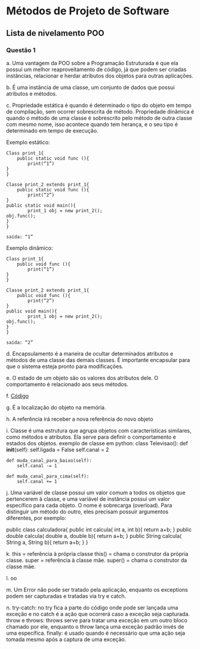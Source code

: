 # Métodos de Projeto de Software
## Lista de nivelamento POO

### Questão 1
a. Uma vantagem da POO sobre a Programação Estruturada é que ela possui um melhor reaproveitamento de código, já que podem ser criadas instâncias, relacionar e herdar atributos dos objetos para outras aplicações.

b. É uma instância de uma classe, um conjunto de dados que possui atributos e métodos.

c. Propriedade estática é quando é determinado o tipo do objeto em tempo de compilação, sem ocorrer sobrescrita de método. Propriedade dinâmica é quando o método de uma classe é sobrescrito pelo método de outra classe com mesmo nome, isso acontece quando tem herança, e o seu tipo é determinado em tempo de execução.

Exemplo estático:

	Class print_1{
		public static void func (){
			print(“1”)
	}
	}

	Classe print_2 extends print_1{
		public static void func (){
			print(“2”)
	}
	public static void main(){
			print_1 obj = new print_2();
	obj.func();
	}
	}

	saída: “1”

Exemplo dinâmico:

	Class print_1{
		public void func (){
			print(“1”)
	}
	}

	Classe print_2 extends print_1{
		public void func (){
			print(“2”)
	}
	public void main(){
			print_1 obj = new print_2();
	obj.func();
	}
	}

	saída: “2”

d. Encapsulamento é a maneira de ocultar determinados atributos e métodos de uma classe das demais classes. É importante encapsular para que o sistema esteja pronto para modificações.

e. O estado de um objeto são os valores dos atributos dele. O comportamento é relacionado aos seus métodos.

f.  [Código](https://github.com/caiovictors/Metodos-de-Projetos-de-Software/blob/master/Lista%201/Letra_f.py)

g. É a localização do objeto na memória.

h. A referência irá receber a nova referência do novo objeto

i. Classe é uma estrutura que agrupa objetos com características similares, como métodos e atributos. Ela serve para definir o comportamento e estados dos objetos. exemplo de classe em python:
class Televisao():
    def __init__(self):
        self.ligada = False
        self.canal = 2

    def muda_canal_para_baixo(self):
        self.canal -= 1

    def muda_canal_para_cima(self):
        self.canal += 1

j. Uma variável de classe possui um valor comum a todos os objetos que pertencerem à classe, e uma variável de instância possui um valor específico para cada objeto. O nome é sobrecarga (overload). Para distinguir um método do outro, eles precisam possuir argumentos diferentes, por exemplo:

public class calculadora{
public int calcula( int a, int b){
    return a+b;
  }
  public double calcula( double a, double b){
     return a+b;
  }
   public String calcula( String a, String b){
     return a+b;
}
}

k. this = referência à própria classe
this() = chama o construtor da própria classe.
super = referência à classe mãe.
super() = chama o construtor da classe mãe.

l. oo

m. Um Error não pode ser tratado pela aplicação, enquanto os exceptions podem ser capturadas e tratadas via try e catch.

n. try-catch: no try fica a parte do código onde pode ser lançada uma exceção e no catch é a ação que ocorrerá caso a exceção seja capturada.
throw e throws: throws serve para tratar uma exceção em um outro bloco chamado por ele, enquanto o throw lança uma exceção padrão invés de uma específica.
finally: é usado quando é necessário que uma ação seja tomada mesmo após a captura de uma exceção.

